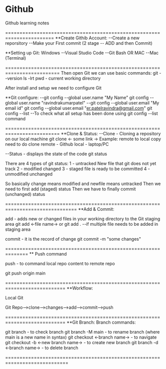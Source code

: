 # Github
Github learning notes

=======================================================================
**Create Githib Account:
--Create a new reporsitory
--Make your First commit (2 stage -- ADD and then Commit)

**Setting up Git:
Windows
--Visual Studio Code
--Git Bash
OR MAC
--Mac (Terminal)

=========================================================================
Then open Git we can use basic commands:
git --version
ls -lrt
pwd - current working directory

After install and setup we need to configure Git

**Git configure:
--git config --global user.name "My Name"
git config --global user.name "ravindrakumarpatel"
--git config --global user.email "My email id"
git config --global user.email "er.patelravindra@gmail.com"
git config --list
--To check what all setup has been done using git config --list command

=========================================================================
**Clone & Status:
--Clone - Cloning a repository on our local machine
git clone <- some link ->
Example: remote to local copy need to do clone
remote - Github
local - laptop/PC

--Status - displays the state of the code
git status

There are 4 types of git status:
1 - untracked
New file that git does not yet track
2 - modified
changed
3 - staged
file is ready to be committed
4 - unmodified
unchanged


So basically change means modified and newfile means untracked
Then we need to first add (staged) status
Then we have to finally commit (unchanged) status

===============================================================================
**Add & Commit:

add - adds new or changed files in your working directory to the Git staging area
git add <-file name->
or git add .        --if multiple file needs to be added in staging area


commit - it is the record of change
git commit -m "some changes"

==============================================================
** Push command

push - to command local repo content to remote repo

git push origin main

===========================================================================
**Workflow:

Local Git

Git Repo-->clone-->changes-->add-->commit-->push

===========================================================================
**Git Branch: Branch commands:

git branch - to check branch
git branch -M main - to rename branch (where main is a new name in syntax)
git checkout <-branch name-> - to navigate
git checkout -b <-new branch name-> - to create new branch
git branch -d <-branch name-> - to delete branch

============================================================================
